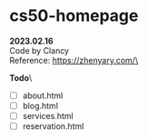 # cs50-homepage

**2023.02.16**\
Code by Clancy\
Reference: https://zhenyary.com/\

**Todo**\
- [ ] about.html
- [ ] blog.html
- [ ] services.html
- [ ] reservation.html